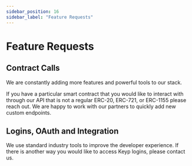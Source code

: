 ```yaml
---
sidebar_position: 16
sidebar_label: "Feature Requests"
---
```


# Feature Requests

## Contract Calls

We are constantly adding more features and powerful tools to our stack.

If you have a particular smart contract that you would like to interact with through our API that is not a regular ERC-20, ERC-721, or ERC-1155 please reach out. We are happy to work with our partners to quickly add new custom endpoints.

## Logins, OAuth and Integration

We use standard industry tools to improve the developer experience. If there is another way you would like to access Keyp logins, please contact us.
